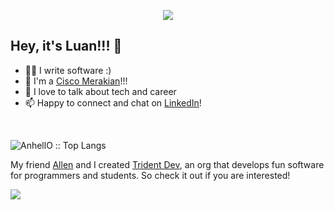 <p align="center"><img src="https://i.imgur.com/A6bWGFl.gif"/></p>

## Hey, it's Luan!!! 🐍
- 🧑‍💻 I write software :)
- 🏢 I'm a [Cisco Merakian](https://meraki.cisco.com/)!!!
- 💬 I love to talk about tech and career
- 📫 Happy to connect and chat on [LinkedIn](https://www.linkedin.com/in/hoangphucluantruong0812/)!

<br/>
<p><img src="https://github-readme-stats.vercel.app/api/top-langs/?username=truongluan303&langs_count=4&theme=tokyonight&layout=compact" alt="AnhellO :: Top Langs" /></p>

My friend [Allen](https://github.com/allen-tran) and I created [Trident Dev](https://github.com/Trident-Development), an org that develops fun software for programmers and students. So check it out if you are interested!

<img src="https://imgur.com/rilHVxA.png"/>
